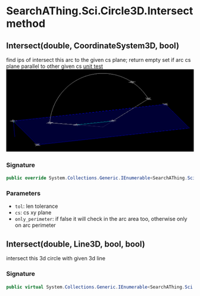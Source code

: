# SearchAThing.Sci.Circle3D.Intersect method
## Intersect(double, CoordinateSystem3D, bool)
find ips of intersect this arc to the given cs plane; 
            return empty set if arc cs plane parallel to other given cs
            [unit test](/test/Arc3D/Arc3DTest_0001.cs)
            ![](/test/Arc3D/Arc3DTest_0001.png)

### Signature
```csharp
public override System.Collections.Generic.IEnumerable<SearchAThing.Sci.Vector3D> Intersect(double tol, CoordinateSystem3D cs, bool only_perimeter = True)
```
### Parameters
- `tol`: len tolerance
- `cs`: cs xy plane
- `only_perimeter`: if false it will check in the arc area too, otherwise only on arc perimeter

## Intersect(double, Line3D, bool, bool)
intersect this 3d circle with given 3d line

### Signature
```csharp
public virtual System.Collections.Generic.IEnumerable<SearchAThing.Sci.Vector3D> Intersect(double tol, Line3D l, bool only_perimeter = True, bool segment_mode = False)
```
